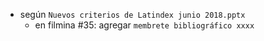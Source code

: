 * según `Nuevos criterios de Latindex junio 2018.pptx`
    - en filmina #35: agregar `membrete bibliográfico xxxx`